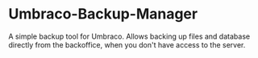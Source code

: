 # Umbraco-Backup-Manager
A simple backup tool for Umbraco. Allows backing up files and database directly from the backoffice, when you don't have access to the server.
